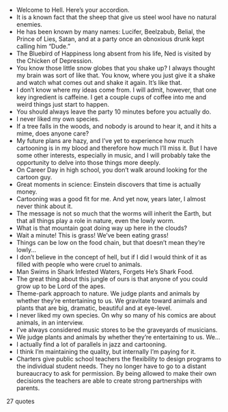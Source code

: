  - Welcome to Hell. Here’s your accordion.
 - It is a known fact that the sheep that give us steel wool have no natural enemies.
 - He has been known by many names: Lucifer, Beelzabub, Belial, the Prince of Lies, Satan, and at a party once an obnoxious drunk kept calling him “Dude.”
 - The Bluebird of Happiness long absent from his life, Ned is visited by the Chicken of Depression.
 - You know those little snow globes that you shake up? I always thought my brain was sort of like that. You know, where you just give it a shake and watch what comes out and shake it again. It’s like that.
 - I don’t know where my ideas come from. I will admit, however, that one key ingredient is caffeine. I get a couple cups of coffee into me and weird things just start to happen.
 - You should always leave the party 10 minutes before you actually do.
 - I never liked my own species.
 - If a tree falls in the woods, and nobody is around to hear it, and it hits a mime, does anyone care?
 - My future plans are hazy, and I’ve yet to experience how much cartooning is in my blood and therefore how much I’ll miss it. But I have some other interests, especially in music, and I will probably take the opportunity to delve into those things more deeply.
 - On Career Day in high school, you don’t walk around looking for the cartoon guy.
 - Great moments in science: Einstein discovers that time is actually money.
 - Cartooning was a good fit for me. And yet now, years later, I almost never think about it.
 - The message is not so much that the worms will inherit the Earth, but that all things play a role in nature, even the lowly worm.
 - What is that mountain goat doing way up here in the clouds?
 - Wait a minute! This is grass! We’ve been eating grass!
 - Things can be low on the food chain, but that doesn’t mean they’re lowly...
 - I don’t believe in the concept of hell, but if I did I would think of it as filled with people who were cruel to animals.
 - Man Swims in Shark Infested Waters, Forgets He’s Shark Food.
 - The great thing about this jungle of ours is that anyone of you could grow up to be Lord of the apes.
 - Theme-park approach to nature. We judge plants and animals by whether they’re entertaining to us. We gravitate toward animals and plants that are big, dramatic, beautiful and at eye-level.
 - I never liked my own species. On why so many of his comics are about animals, in an interview.
 - I’ve always considered music stores to be the graveyards of musicians.
 - We judge plants and animals by whether they’re entertaining to us. We...
 - I actually find a lot of parallels in jazz and cartooning.
 - I think I’m maintaining the quality, but internally I’m paying for it.
 - Charters give public school teachers the flexibility to design programs to the individual student needs. They no longer have to go to a distant bureaucracy to ask for permission. By being allowed to make their own decisions the teachers are able to create strong partnerships with parents.

27 quotes